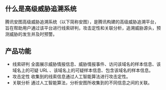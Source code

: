 ## 什么是高级威胁追溯系统
腾讯安图高级威胁追溯系统（以下简称安图），是腾讯构建的高级威胁追溯平台，旨在帮助用户通过该平台进行线索研判，攻击定性和关联分析，追溯威胁源头，预测威胁的发生并及时预警。
## 产品功能
- 线索研判
全面展示威胁情报信息、威胁情报事件、访问该域名的样本信息、该域名上的可疑 URL 、该域名上的可疑样本信息、包含该域名的样本信息。
- 攻击定性
收集到的线索信息通过人工智能算法进行攻击定性。
- 关联分析
通过人工智能算法，分析安图所收集到的不同信息之间的关联。
